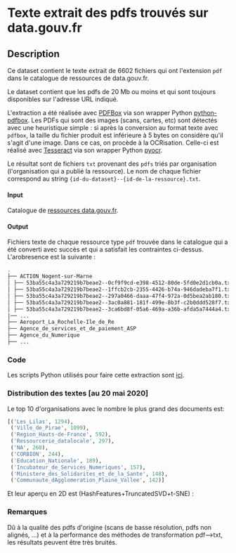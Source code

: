 # Texte extrait des pdfs trouvés sur data.gouv.fr

## Description

Ce dataset contient le texte extrait de 6602 fichiers qui ont l'extension `pdf` dans le catalogue de ressources de data.gouv.fr.

Le dataset contient que les pdfs de 20 Mb ou moins et qui sont toujours disponibles sur l'adresse URL indiqué.

L'extraction a été réalisée avec [PDFBox](https://pdfbox.apache.org/) via son wrapper Python [python-pdfbox](https://pypi.org/project/python-pdfbox/). Les PDFs qui sont des images (scans, cartes, etc)
sont détectés avec une heuristique simple : si après la conversion au format texte avec `pdfbox`, la taille du fichier produit est inférieure à 5 bytes on considère qu'il s'agit d'une image.
Dans ce cas, on procède à la OCRisation. Celle-ci est réalisé avec [Tesseract](https://github.com/tesseract-ocr/tesseract) via son wrapper Python [pyocr](https://github.com/openpaperwork/pyocr).

Le résultat sont de fichiers `txt` provenant des `pdfs` triés par organisation (l'organisation qui a publié la ressource). 
Le nom de chaque fichier correspond au string `{id-du-dataset}--{id-de-la-ressource}.txt`.

#### Input
Catalogue de [ressources data.gouv.fr](https://www.data.gouv.fr/en/datasets/catalogue-des-donnees-de-data-gouv-fr/).

#### Output
Fichiers texte de chaque ressource type `pdf` trouvée dans le catalogue qui a été converti avec succès et qui a satisfait les contraintes ci-dessus.
L'arobresence est la suivante :

```bash
.
├── ACTION_Nogent-sur-Marne
│ ├── 53ba55c4a3a729219b7beae2--0cf9f9cd-e398-4512-80de-5fd0e2d1cb0a.txt
│ ├── 53ba55c4a3a729219b7beae2--1ffcb2cb-2355-4426-b74a-946dadeba7f1.txt
│ ├── 53ba55c4a3a729219b7beae2--297a0466-daaa-47f4-972a-0d5bea2ab180.txt
│ ├── 53ba55c4a3a729219b7beae2--3ac0a881-181f-499e-8b3f-c2b0ddd528f7.txt
│ ├── 53ba55c4a3a729219b7beae2--3ca6bd8f-05a6-469a-a36b-afda5a7444a4.txt
|── ...
├── Aeroport_La_Rochelle-Ile_de_Re
├── Agence_de_services_et_de_paiement_ASP
├── Agence_du_Numerique
├── ...

```

### Code
Les scripts Python utilisés pour faire cette extraction sont [ici](https://github.com/psorianom/data_gouv_text).

### Distribution des textes [au 20 mai 2020]


Le top 10 d'organisations avec le nombre le plus grand des documents est: 
```python
[('Les_Lilas', 1294),
 ('Ville_de_Pirae', 1099),
 ('Region_Hauts-de-France', 592),
 ('Ressourcerie_datalocale', 297),
 ('NA', 268),
 ('CORBION', 244),
 ('Education_Nationale', 189),
 ('Incubateur_de_Services_Numeriques', 157),
 ('Ministere_des_Solidarites_et_de_la_Sante', 148),
 ('Communaute_dAgglomeration_Plaine_Vallee', 142)]
```
Et leur aperçu en 2D est (HashFeatures+TruncatedSVD+t-SNE) :


### Remarques

Dû à la qualité des pdfs d'origine (scans de basse résolution, pdfs non alignés, ...) et à la performance des méthodes de transformation pdf-->txt, les résultats peuvent être très bruités.

